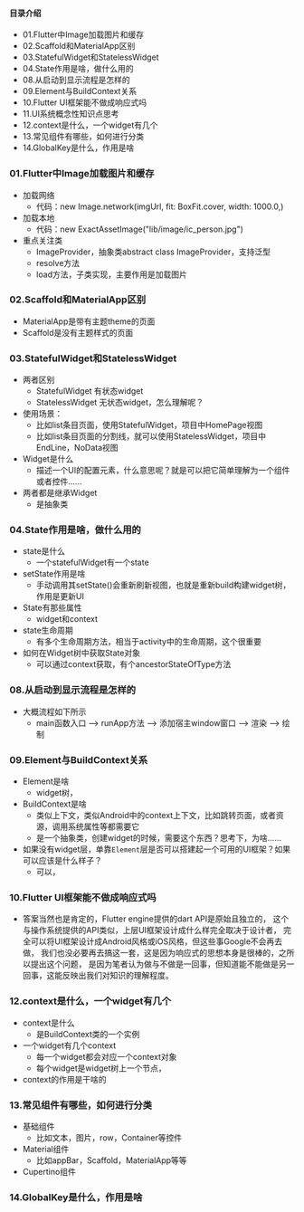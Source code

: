 #### 目录介绍
- 01.Flutter中Image加载图片和缓存
- 02.Scaffold和MaterialApp区别
- 03.StatefulWidget和StatelessWidget
- 04.State作用是啥，做什么用的
- 08.从启动到显示流程是怎样的
- 09.Element与BuildContext关系
- 10.Flutter UI框架能不做成响应式吗
- 11.UI系统概念性知识点思考
- 12.context是什么，一个widget有几个
- 13.常见组件有哪些，如何进行分类
- 14.GlobalKey是什么，作用是啥




### 01.Flutter中Image加载图片和缓存
- 加载网络
    - 代码：new Image.network(imgUrl, fit: BoxFit.cover, width: 1000.0,)
- 加载本地
    - 代码：new ExactAssetImage("lib/image/ic_person.jpg")
- 重点关注类
    - ImageProvider，抽象类abstract class ImageProvider<T>，支持泛型
    - resolve方法
    - load方法，子类实现，主要作用是加载图片


### 02.Scaffold和MaterialApp区别
- MaterialApp是带有主题theme的页面
- Scaffold是没有主题样式的页面



### 03.StatefulWidget和StatelessWidget
- 两者区别
    - StatefulWidget 有状态widget
    - StatelessWidget 无状态widget，怎么理解呢？
- 使用场景：
    - 比如list条目页面，使用StatefulWidget，项目中HomePage视图
    - 比如list条目页面的分割线，就可以使用StatelessWidget，项目中EndLine，NoData视图
- Widget是什么
    - 描述一个UI的配置元素，什么意思呢？就是可以把它简单理解为一个组件或者控件……
- 两者都是继承Widget
    - 是抽象类




### 04.State作用是啥，做什么用的
- state是什么
    - 一个statefulWidget有一个state
- setState作用是啥
    - 手动调用其setState()会重新刷新视图，也就是重新build构建widget树，作用是更新UI
- State有那些属性
    - widget和context
- state生命周期
    - 有多个生命周期方法，相当于activity中的生命周期，这个很重要
- 如何在Widget树中获取State对象
    - 可以通过context获取，有个ancestorStateOfType方法



### 08.从启动到显示流程是怎样的
- 大概流程如下所示
    - main函数入口 ——> runApp方法 ——>  添加宿主window窗口  ——>  渲染  ——>  绘制



### 09.Element与BuildContext关系
- Element是啥
    - widget树，
- BuildContext是啥
    - 类似上下文，类似Android中的context上下文，比如跳转页面，或者资源，调用系统属性等都需要它
    - 是一个抽象类，创建widget的时候，需要这个东西？思考下，为啥……
- 如果没有widget层，单靠`Element`层是否可以搭建起一个可用的UI框架？如果可以应该是什么样子？
    - 可以，



### 10.Flutter UI框架能不做成响应式吗
- 答案当然也是肯定的，Flutter engine提供的dart API是原始且独立的，
这个与操作系统提供的API类似，上层UI框架设计成什么样完全取决于设计者，
完全可以将UI框架设计成Android风格或iOS风格，但这些事Google不会再去做，
我们也没必要再去搞这一套，这是因为响应式的思想本身是很棒的，之所以提出这个问题，
是因为笔者认为做与不做是一回事，但知道能不能做是另一回事，这能反映出我们对知识的理解程度。



### 12.context是什么，一个widget有几个
- context是什么
    - 是BuildContext类的一个实例
- 一个widget有几个context
    - 每一个widget都会对应一个context对象
    - 每个widget是widget树上一个节点，
- context的作用是干啥的


### 13.常见组件有哪些，如何进行分类
- 基础组件
    - 比如文本，图片，row，Container等控件
- Material组件
    - 比如appBar，Scaffold，MaterialApp等等
- Cupertino组件



### 14.GlobalKey是什么，作用是啥























